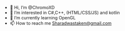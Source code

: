 - 👋 Hi, I’m @ChromoXD
- 👀 I’m interested in C#,C++, (HTML/CSS/JS) and kotlin
- 🌱 I’m currently learning OpenGL
- 📫 How to reach me Sharadwastaken@gmail.com

<!---
ChromoXD/ChromoXD is a ✨ special ✨ repository because its `README.md` (this file) appears on your GitHub profile.
You can click the Preview link to take a look at your changes.
--->
